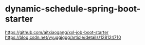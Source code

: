 # dynamic-schedule-spring-boot-starter

https://github.com/aitxiaogang/xxl-job-boot-starter
https://blog.csdn.net/yyuggjggg/article/details/128124710